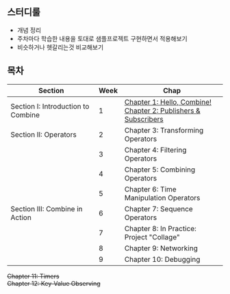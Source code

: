 
## 스터디룰

* 개념 정리
* 주차마다 학습한 내용을 토대로 샘플프로젝트 구현하면서 적용해보기
* 비슷하거나 헷갈리는것 비교해보기


## 목차

| Section                            | Week | Chap                                                         |
| ---------------------------------- | ---- | ------------------------------------------------------------ |
| Section I: Introduction to Combine | 1    | [Chapter 1: Hello, Combine!](./1.Hello%2C%20Combine!.md) <br />[Chapter 2: Publishers & Subscribers](./2.Publishers%20%26%20Subscribers.md) |
| Section II: Operators              | 2    | Chapter 3: Transforming Operators |
|                                    | 3    | Chapter 4: Filtering Operators |
|                                    | 4    | Chapter 5: Combining Operators |
|                                    | 5    | Chapter 6: Time Manipulation Operators |
| Section III: Combine in Action     | 6    | Chapter 7: Sequence Operators |
|                                    | 7    | Chapter 8: In Practice: Project "Collage" |
|                                    | 8    | Chapter 9: Networking |
|                                    | 9    | Chapter 10: Debugging  |

~~Chapter 11: Timers~~ </br>
~~Chapter 12: Key-Value Observing~~
